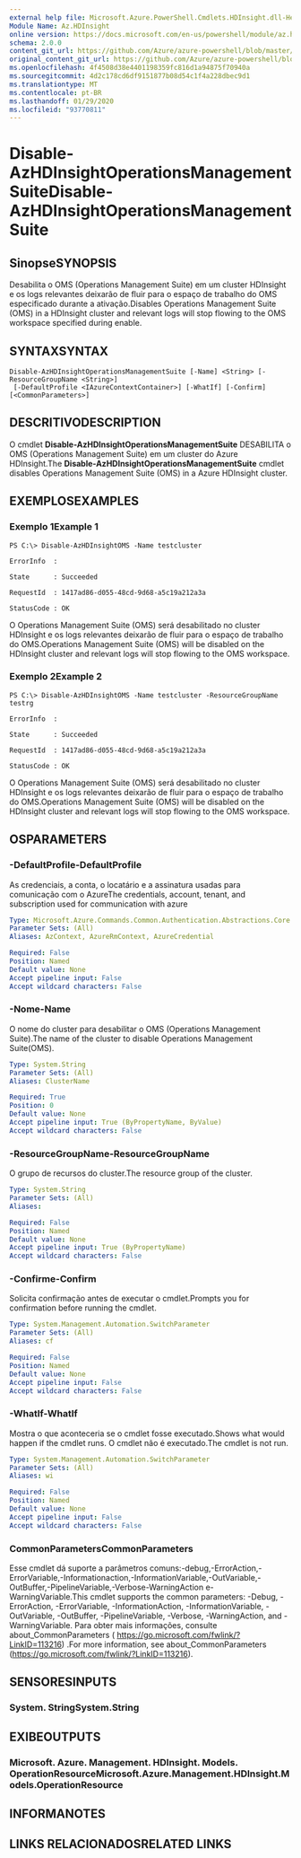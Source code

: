 ```yaml
---
external help file: Microsoft.Azure.PowerShell.Cmdlets.HDInsight.dll-Help.xml
Module Name: Az.HDInsight
online version: https://docs.microsoft.com/en-us/powershell/module/az.hdinsight/disable-azhdinsightoperationsmanagementsuite
schema: 2.0.0
content_git_url: https://github.com/Azure/azure-powershell/blob/master/src/HDInsight/HDInsight/help/Disable-AzHDInsightOperationsManagementSuite.md
original_content_git_url: https://github.com/Azure/azure-powershell/blob/master/src/HDInsight/HDInsight/help/Disable-AzHDInsightOperationsManagementSuite.md
ms.openlocfilehash: 4f4508d38e4401198359fc816d1a94875f70940a
ms.sourcegitcommit: 4d2c178cd6df9151877b08d54c1f4a228dbec9d1
ms.translationtype: MT
ms.contentlocale: pt-BR
ms.lasthandoff: 01/29/2020
ms.locfileid: "93770811"
---
```

# <span data-ttu-id="af3fc-101">Disable-AzHDInsightOperationsManagementSuite</span><span class="sxs-lookup"><span data-stu-id="af3fc-101">Disable-AzHDInsightOperationsManagementSuite</span></span>

## <span data-ttu-id="af3fc-102">Sinopse</span><span class="sxs-lookup"><span data-stu-id="af3fc-102">SYNOPSIS</span></span>
<span data-ttu-id="af3fc-103">Desabilita o OMS (Operations Management Suite) em um cluster HDInsight e os logs relevantes deixarão de fluir para o espaço de trabalho do OMS especificado durante a ativação.</span><span class="sxs-lookup"><span data-stu-id="af3fc-103">Disables Operations Management Suite (OMS) in a HDInsight cluster and relevant logs will stop flowing to the OMS workspace specified during enable.</span></span>

## <span data-ttu-id="af3fc-104">SYNTAX</span><span class="sxs-lookup"><span data-stu-id="af3fc-104">SYNTAX</span></span>

```
Disable-AzHDInsightOperationsManagementSuite [-Name] <String> [-ResourceGroupName <String>]
 [-DefaultProfile <IAzureContextContainer>] [-WhatIf] [-Confirm] [<CommonParameters>]
```

## <span data-ttu-id="af3fc-105">DESCRITIVO</span><span class="sxs-lookup"><span data-stu-id="af3fc-105">DESCRIPTION</span></span>
<span data-ttu-id="af3fc-106">O cmdlet **Disable-AzHDInsightOperationsManagementSuite** DESABILITA o OMS (Operations Management Suite) em um cluster do Azure HDInsight.</span><span class="sxs-lookup"><span data-stu-id="af3fc-106">The **Disable-AzHDInsightOperationsManagementSuite** cmdlet disables Operations Management Suite (OMS) in a Azure HDInsight cluster.</span></span>

## <span data-ttu-id="af3fc-107">EXEMPLOS</span><span class="sxs-lookup"><span data-stu-id="af3fc-107">EXAMPLES</span></span>

### <span data-ttu-id="af3fc-108">Exemplo 1</span><span class="sxs-lookup"><span data-stu-id="af3fc-108">Example 1</span></span>
```
PS C:\> Disable-AzHDInsightOMS -Name testcluster

ErrorInfo  :

State      : Succeeded

RequestId  : 1417ad86-d055-48cd-9d68-a5c19a212a3a

StatusCode : OK
```

<span data-ttu-id="af3fc-109">O Operations Management Suite (OMS) será desabilitado no cluster HDInsight e os logs relevantes deixarão de fluir para o espaço de trabalho do OMS.</span><span class="sxs-lookup"><span data-stu-id="af3fc-109">Operations Management Suite (OMS) will be disabled on the HDInsight cluster and relevant logs will stop flowing to the OMS workspace.</span></span>

### <span data-ttu-id="af3fc-110">Exemplo 2</span><span class="sxs-lookup"><span data-stu-id="af3fc-110">Example 2</span></span>
```
PS C:\> Disable-AzHDInsightOMS -Name testcluster -ResourceGroupName testrg

ErrorInfo  :

State      : Succeeded

RequestId  : 1417ad86-d055-48cd-9d68-a5c19a212a3a

StatusCode : OK
```

<span data-ttu-id="af3fc-111">O Operations Management Suite (OMS) será desabilitado no cluster HDInsight e os logs relevantes deixarão de fluir para o espaço de trabalho do OMS.</span><span class="sxs-lookup"><span data-stu-id="af3fc-111">Operations Management Suite (OMS) will be disabled on the HDInsight cluster and relevant logs will stop flowing to the OMS workspace.</span></span>

## <span data-ttu-id="af3fc-112">OS</span><span class="sxs-lookup"><span data-stu-id="af3fc-112">PARAMETERS</span></span>

### <span data-ttu-id="af3fc-113">-DefaultProfile</span><span class="sxs-lookup"><span data-stu-id="af3fc-113">-DefaultProfile</span></span>
<span data-ttu-id="af3fc-114">As credenciais, a conta, o locatário e a assinatura usadas para comunicação com o Azure</span><span class="sxs-lookup"><span data-stu-id="af3fc-114">The credentials, account, tenant, and subscription used for communication with azure</span></span>

```yaml
Type: Microsoft.Azure.Commands.Common.Authentication.Abstractions.Core.IAzureContextContainer
Parameter Sets: (All)
Aliases: AzContext, AzureRmContext, AzureCredential

Required: False
Position: Named
Default value: None
Accept pipeline input: False
Accept wildcard characters: False
```

### <span data-ttu-id="af3fc-115">-Nome</span><span class="sxs-lookup"><span data-stu-id="af3fc-115">-Name</span></span>
<span data-ttu-id="af3fc-116">O nome do cluster para desabilitar o OMS (Operations Management Suite).</span><span class="sxs-lookup"><span data-stu-id="af3fc-116">The name of the cluster to disable Operations Management Suite(OMS).</span></span>

```yaml
Type: System.String
Parameter Sets: (All)
Aliases: ClusterName

Required: True
Position: 0
Default value: None
Accept pipeline input: True (ByPropertyName, ByValue)
Accept wildcard characters: False
```

### <span data-ttu-id="af3fc-117">-ResourceGroupName</span><span class="sxs-lookup"><span data-stu-id="af3fc-117">-ResourceGroupName</span></span>
<span data-ttu-id="af3fc-118">O grupo de recursos do cluster.</span><span class="sxs-lookup"><span data-stu-id="af3fc-118">The resource group of the cluster.</span></span>

```yaml
Type: System.String
Parameter Sets: (All)
Aliases:

Required: False
Position: Named
Default value: None
Accept pipeline input: True (ByPropertyName)
Accept wildcard characters: False
```

### <span data-ttu-id="af3fc-119">-Confirme</span><span class="sxs-lookup"><span data-stu-id="af3fc-119">-Confirm</span></span>
<span data-ttu-id="af3fc-120">Solicita confirmação antes de executar o cmdlet.</span><span class="sxs-lookup"><span data-stu-id="af3fc-120">Prompts you for confirmation before running the cmdlet.</span></span>

```yaml
Type: System.Management.Automation.SwitchParameter
Parameter Sets: (All)
Aliases: cf

Required: False
Position: Named
Default value: None
Accept pipeline input: False
Accept wildcard characters: False
```

### <span data-ttu-id="af3fc-121">-WhatIf</span><span class="sxs-lookup"><span data-stu-id="af3fc-121">-WhatIf</span></span>
<span data-ttu-id="af3fc-122">Mostra o que aconteceria se o cmdlet fosse executado.</span><span class="sxs-lookup"><span data-stu-id="af3fc-122">Shows what would happen if the cmdlet runs.</span></span> <span data-ttu-id="af3fc-123">O cmdlet não é executado.</span><span class="sxs-lookup"><span data-stu-id="af3fc-123">The cmdlet is not run.</span></span>

```yaml
Type: System.Management.Automation.SwitchParameter
Parameter Sets: (All)
Aliases: wi

Required: False
Position: Named
Default value: None
Accept pipeline input: False
Accept wildcard characters: False
```

### <span data-ttu-id="af3fc-124">CommonParameters</span><span class="sxs-lookup"><span data-stu-id="af3fc-124">CommonParameters</span></span>
<span data-ttu-id="af3fc-125">Esse cmdlet dá suporte a parâmetros comuns:-debug,-ErrorAction,-ErrorVariable,-Informationaction,-InformationVariable,-OutVariable,-OutBuffer,-PipelineVariable,-Verbose-WarningAction e-WarningVariable.</span><span class="sxs-lookup"><span data-stu-id="af3fc-125">This cmdlet supports the common parameters: -Debug, -ErrorAction, -ErrorVariable, -InformationAction, -InformationVariable, -OutVariable, -OutBuffer, -PipelineVariable, -Verbose, -WarningAction, and -WarningVariable.</span></span> <span data-ttu-id="af3fc-126">Para obter mais informações, consulte about_CommonParameters ( https://go.microsoft.com/fwlink/?LinkID=113216) .</span><span class="sxs-lookup"><span data-stu-id="af3fc-126">For more information, see about_CommonParameters (https://go.microsoft.com/fwlink/?LinkID=113216).</span></span>

## <span data-ttu-id="af3fc-127">SENSORES</span><span class="sxs-lookup"><span data-stu-id="af3fc-127">INPUTS</span></span>

### <span data-ttu-id="af3fc-128">System. String</span><span class="sxs-lookup"><span data-stu-id="af3fc-128">System.String</span></span>

## <span data-ttu-id="af3fc-129">EXIBE</span><span class="sxs-lookup"><span data-stu-id="af3fc-129">OUTPUTS</span></span>

### <span data-ttu-id="af3fc-130">Microsoft. Azure. Management. HDInsight. Models. OperationResource</span><span class="sxs-lookup"><span data-stu-id="af3fc-130">Microsoft.Azure.Management.HDInsight.Models.OperationResource</span></span>

## <span data-ttu-id="af3fc-131">INFORMA</span><span class="sxs-lookup"><span data-stu-id="af3fc-131">NOTES</span></span>

## <span data-ttu-id="af3fc-132">LINKS RELACIONADOS</span><span class="sxs-lookup"><span data-stu-id="af3fc-132">RELATED LINKS</span></span>

